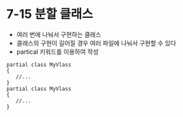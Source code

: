 # 7-15 분할 클래스
* 여러 번에 나눠서 구현하는 클래스
* 클래스의 구현이 길어질 경우 여러 파일에 나눠서 구현할 수 있다
* partical 키워드를 이용하여 작성
```
partial class MyVlass
{
   //...
}
partial class MyVlass
{
   //...
}
```

